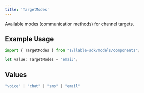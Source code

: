 ```yaml
---
title: 'TargetModes'
---
```


Available modes (communication methods) for channel targets.

## Example Usage

```typescript
import { TargetModes } from "syllable-sdk/models/components";

let value: TargetModes = "email";
```

## Values

```typescript
"voice" | "chat" | "sms" | "email"
```
